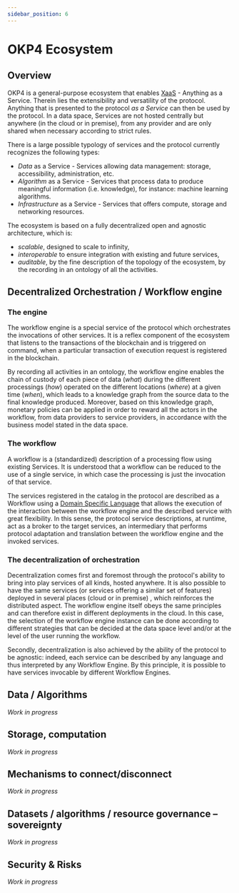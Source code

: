 ```yaml
---
sidebar_position: 6
---
```


# OKP4 Ecosystem

## Overview

OKP4 is a general-purpose ecosystem that enables [XaaS](https://en.wikipedia.org/wiki/As_a_service) - Anything as a Service. Therein lies the extensibility and versatility of the protocol. Anything that is presented to the protocol *as a Service* can then be used by the protocol. In a data space, Services are not hosted centrally but anywhere (in the cloud or in premise), from any provider and are only shared when necessary according to strict rules.

There is a large possible typology of services and the protocol currently recognizes the following types:

- *Data* as a Service - Services allowing data management: storage, accessibility, administration, etc.
- *Algorithm* as a Service - Services that process data to produce meaningful information (i.e. knowledge), for instance: machine learning algorithms.
- *Infrastructure* as a Service - Services that offers compute, storage and networking resources.

The ecosystem is based on a fully decentralized open and agnostic architecture, which is:

- *scalable*, designed to scale to infinity,
- *interoperable* to ensure integration with existing and future services,
- *auditable*, by the fine description of the topology of the ecosystem, by the recording in an ontology of all the activities.

## Decentralized Orchestration / Workflow engine

### The engine

The workflow engine is a special service of the protocol which orchestrates the invocations of other services. It is a reflex component of the ecosystem that listens to the transactions of the blockchain and is triggered on command, when a particular transaction of execution request is registered in the blockchain.

By recording all activities in an ontology, the workflow engine enables the chain of custody of each piece of data (*what*) during the different processings (*how*) operated on the different locations (*where*) at a given time (*when*), which leads to a knowledge graph from the source data to the final knowledge produced. Moreover, based on this knowledge graph, monetary policies can be applied in order to reward all the actors in the workflow, from data providers to service providers, in accordance with the business model stated in the data space.

### The workflow

A workflow is a (standardized) description of a processing flow using existing Services. It is understood that a workflow can be reduced to the use of a single service, in which case the processing is just the invocation of that service.

The services registered in the catalog in the protocol are described as a Workflow using a [Domain Specific Language](https://en.wikipedia.org/wiki/Domain-specific_language) that allows the execution of the interaction between the workflow engine and the described service with great flexibility. In this sense, the protocol service descriptions, at runtime, act as a broker to the target services, an intermediary that performs protocol adaptation and translation between the workflow engine and the invoked services.

### The decentralization of orchestration

Decentralization comes first and foremost through the protocol's ability to bring into play services of all kinds, hosted anywhere. It is also possible to have the same services (or services offering a similar set of features) deployed in several places (cloud or in premise) , which reinforces the distributed aspect. The workflow engine itself obeys the same principles and can therefore exist in different deployments in the cloud. In this case, the selection of the workflow engine instance can be done according to different strategies that can be decided at the data space level and/or at the level of the user running the workflow.

Secondly, decentralization is also achieved by the ability of the protocol to be agnostic: indeed, each service can be described by any language and thus interpreted by any Workflow Engine. By this principle, it is possible to have services invocable by different Workflow Engines.

## Data / Algorithms

_Work in progress_

## Storage, computation

_Work in progress_

## Mechanisms to connect/disconnect

_Work in progress_

## Datasets / algorithms / resource governance – sovereignty

_Work in progress_

## Security & Risks

_Work in progress_
